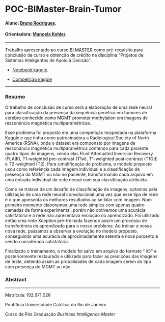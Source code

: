 <!-- antes de enviar a versão final, solicitamos que todos os comentários, colocados para orientação ao aluno, sejam removidos do arquivo -->

# POC-BIMaster-Brain-Tumor

#### Aluno: [Bruno Rodrigues](https://github.com/brunorfo).
#### Orientadora: [Manoela Kohler](https://github.com/manoelakohler).

---

Trabalho apresentado ao curso [BI MASTER](https://ica.puc-rio.ai/bi-master) como pré-requisito para conclusão de curso e obtenção de crédito na disciplina "Projetos de Sistemas Inteligentes de Apoio à Decisão".

- [Notebook kaggle](https://github.com/brunorfo/POC-BIMaster-Brain-Tumor/blob/main/notebook1a3375ef89_final.ipynb). <!-- caso não aplicável, remover esta linha -->

- [Competição kaggle](https://www.kaggle.com/c/rsna-miccai-brain-tumor-radiogenomic-classification)



---

### Resumo

<!-- trocar o texto abaixo pelo resumo do trabalho, em português -->

O trabalho de conclusão de curso será a elaboração de uma rede neural para classificação da presença da sequência genética em tumores de cérebro conhecido como MGMT promoter methylation em imagens de ressonância magnética multiparamétricas. 

Esse problema foi proposto em uma competição hospedada na plataforma Kaggle e que tinha como patrocinadora a Radiological Society of North America (RSNA), onde o dataset era componsto por imagens de ressonância magnética multiparamétrica contendo para cada paciente quatro tipos de imagens, sendo elas Fluid Attenuated Inversion Recovery (FLAIR), T1-weighted pre-contrast (T1w), T1-weighted post-contrast (T1Gd) e T2-weighted (T2). Para simplificação do problema, o modelo proposto usou como referência cada imagem individual e a classificação de presença do MGMT ou não no paciente, transformando cada arquivo em uma entrada individual da rede neural com sua classificação atribuída.

Como se tratava de um desafio de classificação de imagens, optamos pela utilização de uma rede neural convolucional uma vez que esse tipo de rede é o que apresenta os melhores resultados ao se lidar com imagem. Num primeiro momento elaboramos uma rede simples com apenas quatro camadas de forma experimental, porém não obtivemos uma acurácia satisfatória e a rede não apresentava evolução no aprendizado. Foi utilizado então uma rede Xception pré-treinada fazendo assim um processo de transferência de aprendizado para o nosso problema. Ao treinar a nossa nova rede, passamos a observar a evolução no modelo proposto, conseguindo uma acurácia de aproximadamente setenta e nove porcento e sendo considerado satisfatória.

Finalizado o treinamento, o modelo foi salvo em arquivo do formato ".h5" e posteriormente restaurado e utilizado para fazer as predições das imagens de teste, obtendo assim as probalidades de cada imagem serem do tipo com presença de MGMT ou não.



### Abstract <!-- Opcional! Caso não aplicável, remover esta seção -->

<!-- trocar o texto abaixo pelo resumo do trabalho, em inglês -->

---

Matrícula: 192.671.026

Pontifícia Universidade Católica do Rio de Janeiro

Curso de Pós Graduação *Business Intelligence Master*
